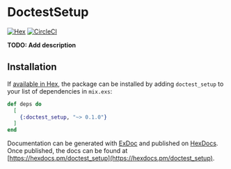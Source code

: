 # DoctestSetup
[![Hex](https://img.shields.io/hexpm/v/doctest_setup.svg)](https://hex.pm/packages/doctest_setup) [![CircleCI](https://circleci.com/gh/brettbeatty/doctest_setup.svg?style=svg)](https://circleci.com/gh/brettbeatty/doctest_setup)


**TODO: Add description**

## Installation

If [available in Hex](https://hex.pm/docs/publish), the package can be installed
by adding `doctest_setup` to your list of dependencies in `mix.exs`:

```elixir
def deps do
  [
    {:doctest_setup, "~> 0.1.0"}
  ]
end
```

Documentation can be generated with [ExDoc](https://github.com/elixir-lang/ex_doc)
and published on [HexDocs](https://hexdocs.pm). Once published, the docs can
be found at [https://hexdocs.pm/doctest_setup](https://hexdocs.pm/doctest_setup).


